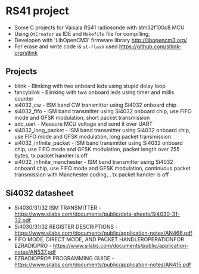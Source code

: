 # RS41 project
* Some C projects for Vaisala RS41 radiosonde with stm32f100c8 MCU
* Using `QtCreator` as IDE and `Makefile` file for compilling, 
* Developen with 'LibOpenCM3' firmware library http://libopencm3.org/
* For erase and write code is `st-flash` used https://github.com/stlink-org/stlink

## Projects
* blink - Blinking with two onboard leds using stupid delay loop
* fancyblink - Blinking with two onboard leds using timer and millis counter
* si4032_cw - ISM band CW transmitter using Si4032 onboard chip
* si4032_fifo - ISM band transmitter using Si4032 onboard chip, use FIFO mode and GFSK modulation, short packet transmission
* adc_uart - Measure MCU voltage and send it over UART
* si4032_long_packet - ISM band transmitter using Si4032 onboard chip, use FIFO mode and GFSK modulation, long packet transmission
* si4032_infinite_packet - ISM band transmitter using Si4032 onboard chip, use FIFO mode and GFSK modulation, packet length over 255 bytes, tx packet handler is off
* si4032_infinite_manchester - ISM band transmitter using Si4032 onboard chip, use FIFO mode and GFSK modulation, continuous packet transmission with Manchester coding, , tx packet handler is off

## Si4032 datasheet
* Si4030/31/32 ISM TRANSMITTER - https://www.silabs.com/documents/public/data-sheets/Si4030-31-32.pdf
* Si4030/31/32 REGISTER DESCRIPTIONS - https://www.silabs.com/documents/public/application-notes/AN466.pdf
* FIFO MODE, DIRECT MODE, AND PACKET HANDLEROPERATIONFOR EZRADIOPRO - https://www.silabs.com/documents/public/application-notes/AN537.pdf
* EZRADIOPRO® PROGRAMMING GUIDE - https://www.silabs.com/documents/public/application-notes/AN415.pdf
